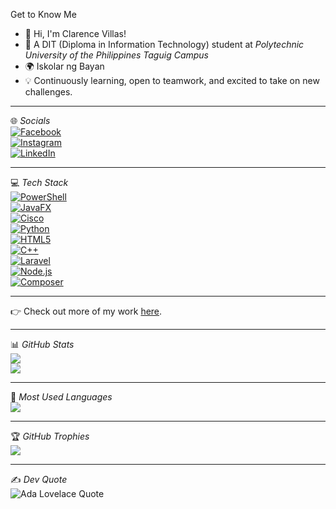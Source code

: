 Get to Know Me

- 👋 Hi, I'm Clarence Villas!
- 🏫 A DIT (Diploma in Information Technology) student at *Polytechnic University of the Philippines Taguig Campus*  
- 🌍 Iskolar ng Bayan  
- 💡 Continuously learning, open to teamwork, and excited to take on new challenges.  

---

🌐 *Socials*  
[![Facebook](https://img.shields.io/badge/Facebook-1877F2?style=for-the-badge&logo=facebook&logoColor=white)](https://www.facebook.com/notdefinitelycla)  
[![Instagram](https://img.shields.io/badge/Instagram-E4405F?style=for-the-badge&logo=instagram&logoColor=white)](https://www.instagram.com/misccy_)  
[![LinkedIn](https://img.shields.io/badge/LinkedIn-0A66C2?style=for-the-badge&logo=linkedin&logoColor=white)](https://www.linkedin.com/in/clarence-villas-02220b347/)  
 

---

💻 *Tech Stack*  
[![PowerShell](https://img.shields.io/badge/PowerShell-5391FE?style=for-the-badge&logo=powershell&logoColor=white)](https://learn.microsoft.com/en-us/powershell/)  
[![JavaFX](https://img.shields.io/badge/JavaFX-FF6F00?style=for-the-badge&logo=java&logoColor=white)](https://openjfx.io/)  
[![Cisco](https://img.shields.io/badge/Cisco-1BA0D7?style=for-the-badge&logo=cisco&logoColor=white)](https://www.cisco.com/)  
[![Python](https://img.shields.io/badge/Python-3776AB?style=for-the-badge&logo=python&logoColor=white)](https://www.python.org/)  
[![HTML5](https://img.shields.io/badge/HTML5-E34F26?style=for-the-badge&logo=html5&logoColor=white)](https://developer.mozilla.org/en-US/docs/Web/Guide/HTML/HTML5)  
[![C++](https://img.shields.io/badge/C++-00599C?style=for-the-badge&logo=cplusplus&logoColor=white)](https://isocpp.org/)  
[![Laravel](https://img.shields.io/badge/Laravel-FF2D20?style=for-the-badge&logo=laravel&logoColor=white)](https://laravel.com/)  
[![Node.js](https://img.shields.io/badge/Node.js-339933?style=for-the-badge&logo=nodedotjs&logoColor=white)](https://nodejs.org/)  
[![Composer](https://img.shields.io/badge/Composer-885630?style=for-the-badge&logo=composer&logoColor=white)](https://getcomposer.org/)  

---

👉 Check out more of my work [here](https://github.com/villas-clarence?tab=repositories).  

---

📊 *GitHub Stats*  
![](https://github-readme-stats.vercel.app/api?username=villas-clarence&show_icons=true&theme=tokyonight&include_all_commits=true)  
![](https://github-readme-streak-stats.herokuapp.com/?user=villas-clarence&theme=tokyonight)  


---

📌 *Most Used Languages*  
![](https://github-readme-stats.vercel.app/api/top-langs/?username=villas-clarence&langs_count=10&theme=tokyonight&layout=compact)  

---

🏆 *GitHub Trophies*  
![](https://github-profile-trophy.vercel.app/?username=villas-clarence&theme=dracula&no-frame=true&margin-w=15)  

---
✍️ *Dev Quote*  
![Ada Lovelace Quote](https://quotes-github-readme.vercel.app/api?quote=That%20brain%20of%20mine%20is%20something%20more%20than%20merely%20mortal,%20as%20time%20will%20show.&author=Ada%20Lovelace&type=horizontal&theme=radical)
